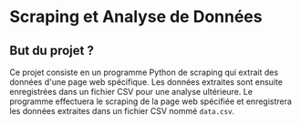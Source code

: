 # Scraping et Analyse de Données
## But du projet ? 

Ce projet consiste en un programme Python de scraping qui extrait des données d'une page web spécifique. Les données extraites sont ensuite enregistrées dans un fichier CSV pour une analyse ultérieure.
Le programme effectuera le scraping de la page web spécifiée et enregistrera les données extraites dans un fichier CSV nommé `data.csv`.


